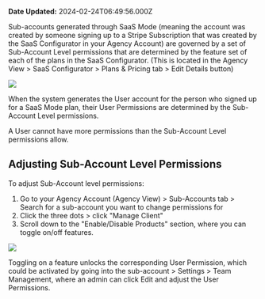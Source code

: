 **Date Updated:** 2024-02-24T06:49:56.000Z

Sub-accounts generated through SaaS Mode (meaning the account was created by someone signing up to a Stripe Subscription that was created by the SaaS Configurator in your Agency Account) are governed by a set of Sub-Account Level permissions that are determined by the feature set of each of the plans in the SaaS Configurator. (This is located in the Agency View > SaaS Configurator > Plans & Pricing tab > Edit Details button)

  
![](https://s3.amazonaws.com/cdn.freshdesk.com/data/helpdesk/attachments/production/155021328180/original/VrCbj0X5aVBhOW6UGye02E7m2FzU5jaE7w.png?1708647465)

  
When the system generates the User account for the person who signed up for a SaaS Mode plan, their User Permissions are determined by the Sub-Account Level permissions.

  
A User cannot have more permissions than the Sub-Account Level permissions allow.

  
## Adjusting Sub-Account Level Permissions

  
To adjust Sub-Account level permissions:

1. Go to your Agency Account (Agency View) > Sub-Accounts tab > Search for a sub-account you want to change permissions for
2. Click the three dots > click "Manage Client"
3. Scroll down to the "Enable/Disable Products" section, where you can toggle on/off features.

  
![](https://s3.amazonaws.com/cdn.freshdesk.com/data/helpdesk/attachments/production/48104854697/original/Db-BL1fgapK8zQx-hLUC0kaJ8abnhmjhxw.png?1621529624)

  
Toggling on a feature unlocks the corresponding User Permission, which could be activated by going into the sub-account > Settings > Team Management, where an admin can click Edit and adjust the User Permissions.